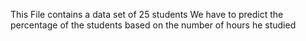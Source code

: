 This File contains a data set of 25 students
We have to predict the percentage of the students based on the number of hours he studied
